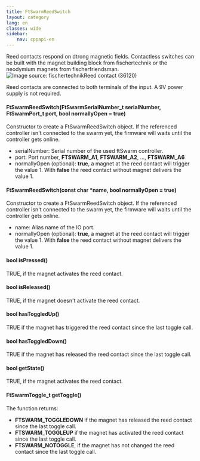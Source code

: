 ```yaml
---
title: FtSwarmReedSwitch
layout: category
lang: en
classes: wide
sidebar:
    nav: cppapi-en
---
```

<div class="apicontainer">
    <div class="apileft">
        Reed contacts respond on dtrong magnetic fields.
        Contactless switches can be built with the magnet building block from fischertechnik or the neodymium magnets from fischerfriendsman.
    </div>
    <div class="apiright apiimg"><img title="Image source: fischertechnik" src="/assets/img/switches/switch-reed-api.png">Reed contact (36120)</div>
</div>

Reed contacts are connected to both terminals of the input. A 9V power supply is not required.

#### FtSwarmReedSwitch(FtSwarmSerialNumber_t serialNumber, FtSwarmPort_t port, bool normallyOpen = true)

Constructor to create a FtSwarmReedSwitch object. If the referenced controller isn't connected to the swarm yet, the firmware will waits until the controller gets online.

- serialNumber: Serial number of the used ftSwarm controller.
- port: Port number, **FTSWARM_A1**, **FTSWARM_A2**, ..., **FTSWARM_A6**
- normallyOpen (optional): **true**, a magnet at the reed contact will trigger the value 1. With **false** the reed contact without magnet delivers the value 1.

#### FtSwarmReedSwitch(const char *name, bool normallyOpen = true)

Constructor to create a FtSwarmReedSwitch object. If the referenced controller isn't connected to the swarm yet, the firmware will waits until the controller gets online.

- name: Alias name of the IO port.
- normallyOpen (optional): **true**, a magnet at the reed contact will trigger the value 1. With **false** the reed contact without magnet delivers the value 1.

#### bool isPressed()

TRUE, if the magnet activates the reed contact.

#### bool isReleased()

TRUE, if the magnet doesn't activate the reed contact.

#### bool hasToggledUp()

TRUE if the magnet has triggered the reed contact since the last toggle call.

#### bool hasToggledDown()

TRUE if the magnet has released the reed contact since the last toggle call.

#### bool getState()

TRUE, if the magnet activates the reed contact.

#### FtSwarmToggle_t getToggle()

The function returns:
- **FTSWARM_TOGGLEDOWN** if the magnet has released the reed contact since the last toggle call.
- **FTSWARM_TOGGLEUP** if the magnet has activated the reed contact since the last toggle call.
- **FTSWARM_NOTOGGLE**, if the magnet has not changed the reed contact since the last toggle call.